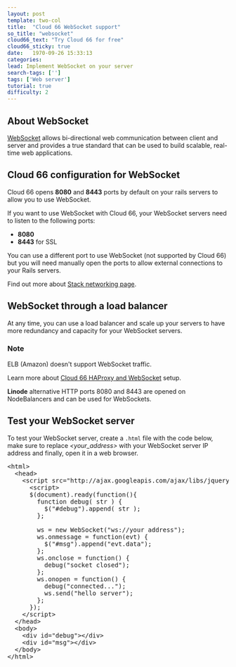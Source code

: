 ```yaml
---
layout: post
template: two-col
title:  "Cloud 66 WebSocket support"
so_title: "websocket"
cloud66_text: "Try Cloud 66 for free"
cloud66_sticky: true
date:   1970-09-26 15:33:13
categories: 
lead: Implement WebSocket on your server
search-tags: ['']
tags: ['Web server']
tutorial: true
difficulty: 2
---
```



## About WebSocket

[WebSocket](http://www.websocket.org) allows bi-directional web communication between client and server and provides a true standard that can be used to build scalable, real-time web applications.

## Cloud 66 configuration for WebSocket

Cloud 66 opens **8080** and **8443** ports by default on your rails servers to allow you to use WebSocket.

If you want to use WebSocket with Cloud 66, your WebSocket servers need to listen to the following ports:

- **8080**
- **8443** for SSL

You can use a different port to use WebSocket (not supported by Cloud 66) but you will need manually open the ports to allow external connections to your Rails servers.

Find out more about [Stack networking page](http://help.cloud66.com/building-your-stack/stack-network-settings).

## WebSocket through a load balancer

At any time, you can use a load balancer and scale up your servers to have more redundancy and capacity for your WebSocket servers.

<div class="notice">
        <h3>Note</h3>
        <p>ELB (Amazon) doesn't support WebSocket traffic.</p>
</div>

Learn more about [Cloud 66 HAProxy and WebSocket](/articles/configuring-haproxy-for-websocket) setup.

**Linode** alternative HTTP ports 8080 and 8443 are opened on NodeBalancers and can be used for WebSockets.

## Test your WebSocket server

To test your WebSocket server, create a <code>.html</code> file with the code below, make sure to replace *&lt;your&#95;address&gt;* with your WebSocket server IP address and finally, open it in a web browser.

<pre class="prettyprint">
&#60;html&#62;
  &#60;head&#62;
    &#60;script src="http://ajax.googleapis.com/ajax/libs/jquery/1.3.2/jquery.min.js"&#62;&#60;/script&#62;
      &#60;script&#62;
      $(document).ready(function(){
        function debug( str ) {
          $("#debug").append( str );
        };

        ws = new WebSocket("ws://your address");
        ws.onmessage = function(evt) {
          $("#msg").append("evt.data");
        };
        ws.onclose = function() {
          debug("socket closed");
        };
        ws.onopen = function() {
          debug("connected...");
          ws.send("hello server");
        };
      });
    &#60;/script&#62;
  &#60;/head&#62;
  &#60;body&#62;
    &#60;div id="debug"&#62;&#60;/div&#62;
    &#60;div id="msg"&#62;&#60;/div&#62;
  &#60;/body&#62;
&#60;/html&#62;
</pre>
